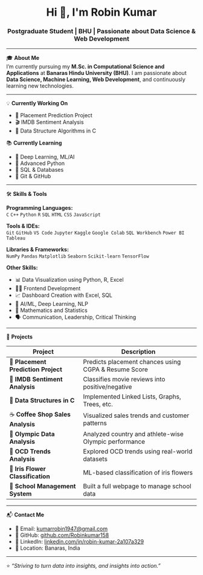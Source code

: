 <h1 align="center">Hi 👋, I'm Robin Kumar</h1>
<h3 align="center">Postgraduate Student | BHU | Passionate about Data Science & Web Development</h3>

---

🎓 **About Me**  
I’m currently pursuing my **M.Sc. in Computational Science and Applications** at **Banaras Hindu University (BHU)**. I am passionate about **Data Science, Machine Learning, Web Development**, and continuously learning new technologies.

---

💡 **Currently Working On**
- 🎯 Placement Prediction Project
- 🎬 IMDB Sentiment Analysis
- 🔧 Data Structure Algorithms in C

📚 **Currently Learning**
- 🤖 Deep Learning, ML/AI
- 🐍 Advanced Python
- 💾 SQL & Databases
- 🧠 Git & GitHub

---

🛠️ **Skills & Tools**

**Programming Languages:**  
`C` `C++` `Python` `R` `SQL` `HTML` `CSS` `JavaScript`

**Tools & IDEs:**  
`Git` `GitHub` `VS Code` `Jupyter` `Kaggle` `Google Colab` `SQL Workbench` `Power BI` `Tableau`

**Libraries & Frameworks:**  
`NumPy` `Pandas` `Matplotlib` `Seaborn` `Scikit-learn` `TensorFlow`

**Other Skills:**  
- 📊 Data Visualization using Python, R, Excel  
- 👨‍💻 Frontend Development  
- 📈 Dashboard Creation with Excel, SQL  
- 🧠 AI/ML, Deep Learning, NLP  
- 📐 Mathematics and Statistics  
- 🗣️ Communication, Leadership, Critical Thinking

---

📂 **Projects**

| Project | Description |
|--------|-------------|
| 💼 **Placement Prediction Project** | Predicts placement chances using CGPA & Resume Score |
| 🎥 **IMDB Sentiment Analysis** | Classifies movie reviews into positive/negative |
| 📘 **Data Structures in C** | Implemented Linked Lists, Graphs, Trees, etc. |
| ☕ **Coffee Shop Sales Analysis** | Visualized sales trends and customer patterns |
| 🏅 **Olympic Data Analysis** | Analyzed country and athlete-wise Olympic performance |
| 🧠 **OCD Trends Analysis** | Explored OCD trends using real-world datasets |
| 🌸 **Iris Flower Classification** | ML-based classification of iris flowers |
| 🏫 **School Management System** | Built a full webpage to manage school data |

---

📬 **Contact Me**

- 📧 Email: [kumarrobin1947@gmail.com](mailto:kumarrobin1947@gmail.com)  
- 🐙 GitHub: [github.com/Robinkumar158](https://github.com/Robinkumar158)  
- 💼 LinkedIn: [linkedin.com/in/robin-kumar-2a107a329](https://linkedin.com/in/robin-kumar-2a107a329)  
- 📍 Location: Banaras, India

---

⭐ _“Striving to turn data into insights, and insights into action.”_
